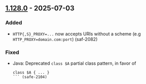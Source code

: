## [1.128.0](https://github.com/semgrep/semgrep/releases/tag/v1.128.0) - 2025-07-03


### Added


- `HTTP{,S}_PROXY=...` now accepts URIs without a scheme (e.g `HTTP_PROXY=domain.com:port`) (saf-2082)


### Fixed


- Java: Deprecated `class $A` partial class pattern, in favor of
  ```
  class $A { ... }
  ``` (safe-2104)
